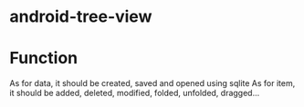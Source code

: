 # android-tree-view
# Function
  As for data, it should be created, saved and opened using sqlite
  As for item, it should be added, deleted, modified, folded, unfolded, dragged...
